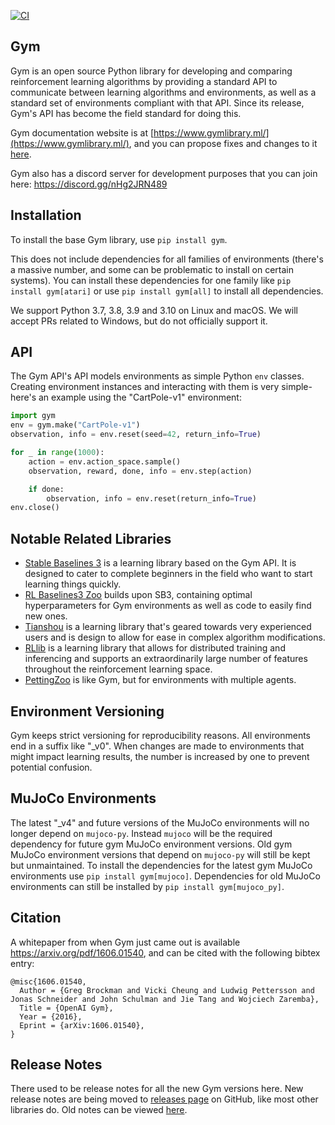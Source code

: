 [![CI](https://github.com/jlvdoorn/gym-fork/actions/workflows/main.yml/badge.svg)](https://github.com/jlvdoorn/gym-fork/actions/workflows/main.yml)

## Gym

Gym is an open source Python library for developing and comparing reinforcement learning algorithms by providing a standard API to communicate between learning algorithms and environments, as well as a standard set of environments compliant with that API. Since its release, Gym's API has become the field standard for doing this.

Gym documentation website is at [https://www.gymlibrary.ml/](https://www.gymlibrary.ml/), and you can propose fixes and changes to it [here](https://github.com/Farama-Foundation/gym-docs).

Gym also has a discord server for development purposes that you can join here: https://discord.gg/nHg2JRN489

## Installation

To install the base Gym library, use `pip install gym`.

This does not include dependencies for all families of environments (there's a massive number, and some can be problematic to install on certain systems). You can install these dependencies for one family like `pip install gym[atari]` or use `pip install gym[all]` to install all dependencies.

We support Python 3.7, 3.8, 3.9 and 3.10 on Linux and macOS. We will accept PRs related to Windows, but do not officially support it.

## API

The Gym API's API models environments as simple Python `env` classes. Creating environment instances and interacting with them is very simple- here's an example using the "CartPole-v1" environment:

```python
import gym
env = gym.make("CartPole-v1")
observation, info = env.reset(seed=42, return_info=True)

for _ in range(1000):
    action = env.action_space.sample()
    observation, reward, done, info = env.step(action)

    if done:
        observation, info = env.reset(return_info=True)
env.close()
```

## Notable Related Libraries

* [Stable Baselines 3](https://github.com/DLR-RM/stable-baselines3) is a learning library based on the Gym API. It is designed to cater to complete beginners in the field who want to start learning things quickly.
* [RL Baselines3 Zoo](https://github.com/DLR-RM/rl-baselines3-zoo) builds upon SB3, containing optimal hyperparameters for Gym environments as well as code to easily find new ones.
* [Tianshou](https://github.com/thu-ml/tianshou) is a learning library that's geared towards very experienced users and is design to allow for ease in complex algorithm modifications.
* [RLlib](https://docs.ray.io/en/latest/rllib/index.html) is a learning library that allows for distributed training and inferencing and supports an extraordinarily large number of features throughout the reinforcement learning space.
* [PettingZoo](https://github.com/Farama-Foundation/PettingZoo) is like Gym, but for environments with multiple agents.

## Environment Versioning

Gym keeps strict versioning for reproducibility reasons. All environments end in a suffix like "\_v0".  When changes are made to environments that might impact learning results, the number is increased by one to prevent potential confusion.

## MuJoCo Environments

The latest "\_v4" and future versions of the MuJoCo environments will no longer depend on `mujoco-py`. Instead `mujoco` will be the required dependency for future gym MuJoCo environment versions. Old gym MuJoCo environment versions that depend on `mujoco-py` will still be kept but unmaintained.
To install the dependencies for the latest gym MuJoCo environments use `pip install gym[mujoco]`. Dependencies for old MuJoCo environments can still be installed by `pip install gym[mujoco_py]`. 

## Citation

A whitepaper from when Gym just came out is available https://arxiv.org/pdf/1606.01540, and can be cited with the following bibtex entry:

```
@misc{1606.01540,
  Author = {Greg Brockman and Vicki Cheung and Ludwig Pettersson and Jonas Schneider and John Schulman and Jie Tang and Wojciech Zaremba},
  Title = {OpenAI Gym},
  Year = {2016},
  Eprint = {arXiv:1606.01540},
}
```

## Release Notes

There used to be release notes for all the new Gym versions here. New release notes are being moved to [releases page](https://github.com/openai/gym/releases) on GitHub, like most other libraries do. Old notes can be viewed [here](https://github.com/openai/gym/blob/31be35ecd460f670f0c4b653a14c9996b7facc6c/README.rst).

